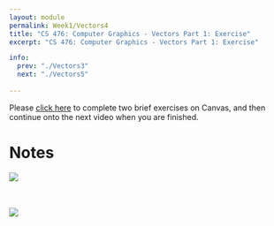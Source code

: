 ```yaml
---
layout: module
permalink: Week1/Vectors4
title: "CS 476: Computer Graphics - Vectors Part 1: Exercise"
excerpt: "CS 476: Computer Graphics - Vectors Part 1: Exercise"

info:
  prev: "./Vectors3"
  next: "./Vectors5"
  
---
```


Please <a href = "https://ursinus.instructure.com/courses/10834/quizzes/10414/take" target="_blank">click here</a> to complete two brief exercises on Canvas, and then continue onto the next video when you are finished.

<h1>Notes</h1>
<img src = "../images/Unit1/EuclideanVectors1.svg">

<BR><BR>
<img src = "../images/Unit1/EuclideanVectors2.svg">